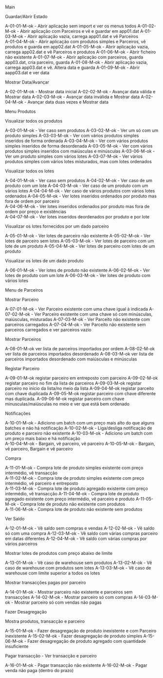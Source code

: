 Main

Guardar/Abrir Estado  

A-01-01-M-ok - Abrir aplicação sem import e ver os menus todos 
A-01-02-M-ok - Abrir aplicação com Parceiros e vê e guardar em app01.dat
A-01-03-M-ok - Abrir aplicação vazia, carrega app01.dat e vê Parceiros  
A-01-04-M-ok - Abrir aplicação com produtos simples e Parceiros, vê produtos e guarda em app02.dat 
A-01-05-M-ok - Abrir aplicação vazia, carrega app02.dat e vê Parceiros e produtos
A-01-06-M-ok - Abrir ficheiro não existente 
A-01-07-M-ok - Abrir aplicação com parceiros, guarda app03.dat, cria parceiro, guarda 
A-01-08-M-ok - Abrir aplicação vazia, carrega app03.dat e vê. Altera data e guarda
A-01-09-M-ok - Abrir aapp03.dat e ver data

Mostrar Data/Avançar 

A-02-01-M-ok - Mostrar data inicial 
A-02-02-M-ok - Avançar data válida e Mostrar data
A-02-03-M-ok - Avançar data inválida e Mostrar data 
A-02-04-M-ok - Avançar data duas vezes e Mostrar data 

Menu Produtos

Visualizar todos os produtos

A-03-01-M-ok - Ver caso sem produtos
A-03-02-M-ok - Ver um só com um produto simples
A-03-03-M-ok - Ver com vários produtos simples inseridos de forma ordenada
A-03-04-M-ok - Ver com vários produtos simples inseridos de forma desordenada
A-03-05-M-ok - Ver com vários produtos simples inseridos com maiúsculas e minúsculas
A-03-06-M-ok - Ver um produto simples com vários lotes
A-03-07-M-ok - Ver vários produtos simples com vários lotes misturados, mas com lotes ordenados

Visualizar todos os lotes

A-04-01-M-ok - Ver caso sem produtos
A-04-02-M-ok - Ver caso de um produto com um lote 
A-04-03-M-ok - Ver caso de um produto com um vários lotes
A-04-04-M-ok - Ver caso de vários produtos com vários lotes ordenados
A-04-05-M-ok - Ver lotes inseridos ordenados por produto mas fora de ordem por parceiro  
A-04-06-M-ok - Ver lotes inseridos ordenados por produto mas fora de ordem por preço e existências  
A-04-07-M-ok - Ver lotes inseridos deordenados por produto e por lote

Visualizar os lotes fornecidos por um dado parceiro

A-05-01-M-ok - Ver lotes de parceiro não existente 
A-05-02-M-ok - Ver lotes de parceiro sem lotes 
A-05-03-M-ok - Ver lotes de parceiro com um lote de um produto 
A-05-04-M-ok - Ver lotes de parceiro com lotes de um produto 

Visualizar os lotes de um dado produto

A-06-01-M-ok - Ver lotes de produto não existente 
A-06-02-M-ok - Ver lotes de produto com um lote
A-06-03-M-ok - Ver lotes de produto com vários lotes

Menu de Parceiros

Mostrar Parceiro

A-07-01-M-ok - Ver Parceiro existente com uma chave igual à indicada
A-07-02-M-ok - Ver Parceiro existente com uma chave só com minúsculas, maiúsculas, misturadas
A-07-03-M-ok - Ver Parceito não existente com parceiros carregados 
A-07-04-M-ok - Ver Parceito não existente sem parceiros carregados e ver parceiros vazio

Mostrar Parceiros

A-08-01-M-ok ver lista de parceiros importados por ordem 
A-08-02-M-ok ver lista de parceiros importados desordenado 
A-08-03-M-ok ver lista de parceiros importados desordenado com maiúsculas e minúsculas 

Registar Parceiro

A-09-01-M-ok registar parceiro em entreposto com parceiro
A-09-02-M-ok registar parceiro no fim da lista de parceiros
A-09-03-M-ok registar parceiro no início da lista/no meio da lista
A-09-04-M-ok registar parceito com chave duplicada 
A-09-05-M-ok registar parceiro com chave diferente mas duplicada.
A-09-06-M-ok registar parceiro com chave minusculas/maiúsculas no meio e ver que está bem ordenado

Notificações

A-10-01-M-ok - Adiciono um batch com um preço mais alto do que alguns batches e não há notificação 
A-10-02-M-ok - Liga/desliga notificação de produto e parceiro não existente
A-10-03-M-ok - Adiciono um batch com um preço mais baixo e há notificação  
A-10-04-M-ok - Bargain, vê parceiro, vê parceiro 
A-10-05-M-ok - Bargain, vê parceiro, Bargain e vê parceiro  

Compra

A-11-01-M-ok - Compra lote de produto simples existente com preço intermédio, vê transacção  
A-11-02-M-ok - Compra lote de produto simples existente com preço intermédio, vê parceiro e entreposto  
A-11-03-M-ok - Compra lote de produto agregado existente com preço intermédio, vê transacção
A-11-04-M-ok - Compra lote de produto agregado existente com preço intermédio, vê parceiro e produto 
A-11-05-M-ok - Compra lote de produto não existente com produtos  
A-11-06-M-ok - Compra lote de produto não existente sem produtos

Ver Saldo

A-12-01-M-ok - Vê saldo sem compras e vendas
A-12-02-M-ok - Vê saldo só com uma compra
A-12-03-M-ok - Vê saldo com várias compras parceiro em datas diferentes 
A-12-04-M-ok - Vê saldo com várias compras por vários parceiros

Mostrar lotes de produtos com preço abaixo de limite

A-13-01-M-ok - Vê caso de warehouse sem produtos
A-13-02-M-ok - Vê caso de warehouse com produtos sem lotes
A-13-03-M-ok - Vê caso de warehouse com limite superior a todos os lotes 

Mostrar transacções pagas por parceiro

A-14-01-M-ok - Mostrar parceiro não existente e parceiros sem transacções
A-14-02-M-ok - Mostrar parceiro só com compras
A-14-03-M-ok - Mostrar parceiro só com vendas não pagas

Fazer Desagregação

Mostra produtos, transacção e parceiro

A-15-01-M-ok - Fazer desagregação de produto inexistente e com Parceiro inexistente
A-15-02-M-ok - Fazer desagregação de produto simples
A-15-06-M-ok - Fazer desagregação de produto agregado com quantidade insuficiente

Pagar transacção - Ver transacção e parceiro

A-16-01-M-ok - Pagar transacção não existente
A-16-02-M-ok - Pagar venda não paga (dentro do prazo)
